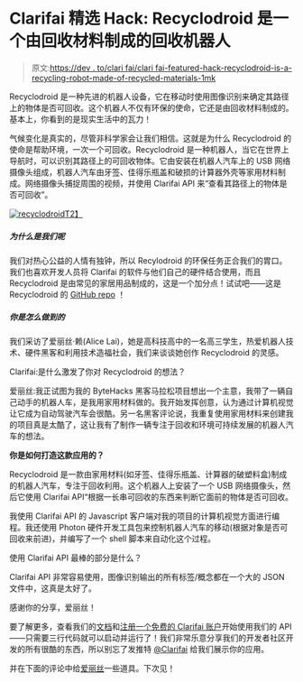 # Clarifai 精选 Hack: Recyclodroid 是一个由回收材料制成的回收机器人

> 原文:[https://dev . to/clari fai/clari fai-featured-hack-recyclodroid-is-a-recycling-robot-made-of-recycled-materials-1mk](https://dev.to/clarifai/clarifai-featured-hack-recyclodroid-is-a-recycling-robot-made-of-recycled-materials-1mk)

Recyclodroid 是一种先进的机器人设备，它在移动时使用图像识别来确定其路径上的物体是否可回收。这个机器人不仅有环保的使命，它还是由回收材料制成的。基本上，你看到的是现实生活中的瓦力！

气候变化是真实的，尽管非科学家会让我们相信。这就是为什么 Recyclodroid 的使命是帮助环境，一次一个可回收。Recyclodroid 是一种机器人，当它在世界上导航时，可以识别其路径上的可回收物体。它由安装在机器人汽车上的 USB 网络摄像头组成，机器人汽车由牙签、佳得乐瓶盖和破损的计算器外壳等家用材料制成。网络摄像头捕捉周围的视频，并使用 Clarifai API 来“查看其路径上的物体是否可回收”。

[![recyclodroid](../Images/4c8d0308edc831f3467141d7507bf7d1.png)T2】](https://res.cloudinary.com/practicaldev/image/fetch/s--9rq7zCaE--/c_limit%2Cf_auto%2Cfl_progressive%2Cq_auto%2Cw_880/http://blog.clarifai.com/wp-content/uploads/2017/10/recyclodroid.png)

##### [](#why-we%C2%A0%C3%A2%C2%9D%C2%A4%C2%A0it)**为什么是我们呢**

我们对热心公益的人情有独钟，所以 Recylodroid 的环保任务正合我们的胃口。我们也喜欢开发人员将 Clarifai 的软件与他们自己的硬件结合使用，而且 Recyclodroid 是由常见的家居用品制成的，这是一个加分点！试试吧——这是 Recyclodroid 的 [GitHub repo](https://github.com/allai5/byteRecyclodroid) ！

##### [](#how-you-do-it)**你是怎么做到的**

我们采访了爱丽丝·赖(Alice Lai)，她是高科技高中的一名高三学生，热爱机器人技术、硬件黑客和利用技术造福社会，我们来谈谈她创作 Recyclodroid 的灵感。

Clarifai:是什么激发了你对 Recyclodroid 的想法？

爱丽丝:我正试图为我的 ByteHacks 黑客马拉松项目想出一个主意，我带了一辆自己动手的机器人车，是我用家用材料做的。我开始发挥创意，认为通过计算机视觉让它成为自动驾驶汽车会很酷。另一名黑客评论说，我重复使用家用材料来创建我的项目真是太酷了，这让我有了制作一辆专注于回收和环境可持续发展的机器人汽车的想法。

**你是如何打造这款应用的？**

Recyclodroid 是一款由家用材料(如牙签、佳得乐瓶盖、计算器的破塑料盒)制成的机器人汽车，专注于回收利用。这个机器人上安装了一个 USB 网络摄像头，然后它使用 Clarifai API“根据一长串可回收的东西来判断它面前的物体是否可回收。

我使用 Clarifai API 的 Javascript 客户端对我的项目的计算机视觉方面进行编程。我还使用 Photon 硬件开发工具包来控制机器人汽车的移动(根据对象是否可回收来前进)，并编写了一个 shell 脚本来自动化这个过程。

使用 Clarifai API 最棒的部分是什么？

Clarifai API 非常容易使用，图像识别输出的所有标签/概念都在一个大的 JSON 文件中，这真是太好了。

感谢你的分享，爱丽丝！

要了解更多，查看我们的[文档](https://clarifai.com/developer/docs/)和[注册一个免费的 Clarifai 账户](https://www.clarifai.com/developer/signup/)开始使用我们的 API——只需要三行代码就可以启动并运行了！我们非常乐意分享我们的开发者社区开发的所有很酷的东西，所以别忘了发推特 [@Clarifai](http://www.twitter.com/Clarifai) 给我们展示你的应用。

并在下面的评论中给[爱丽丝](https://twitter.com/allai4396)一些道具。下次见！
